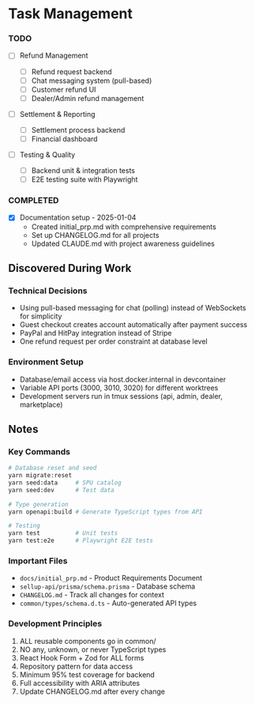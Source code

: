 # Task Management

### TODO

- [ ] Refund Management

  - [ ] Refund request backend
  - [ ] Chat messaging system (pull-based)
  - [ ] Customer refund UI
  - [ ] Dealer/Admin refund management

- [ ] Settlement & Reporting

  - [ ] Settlement process backend
  - [ ] Financial dashboard

- [ ] Testing & Quality
  - [ ] Backend unit & integration tests
  - [ ] E2E testing suite with Playwright

### COMPLETED

- [x] Documentation setup - 2025-01-04
  - Created initial_prp.md with comprehensive requirements
  - Set up CHANGELOG.md for all projects
  - Updated CLAUDE.md with project awareness guidelines

## Discovered During Work

### Technical Decisions

- Using pull-based messaging for chat (polling) instead of WebSockets for simplicity
- Guest checkout creates account automatically after payment success
- PayPal and HitPay integration instead of Stripe
- One refund request per order constraint at database level

### Environment Setup

- Database/email access via host.docker.internal in devcontainer
- Variable API ports (3000, 3010, 3020) for different worktrees
- Development servers run in tmux sessions (api, admin, dealer, marketplace)

## Notes

### Key Commands

```bash
# Database reset and seed
yarn migrate:reset
yarn seed:data     # SPU catalog
yarn seed:dev      # Test data

# Type generation
yarn openapi:build # Generate TypeScript types from API

# Testing
yarn test          # Unit tests
yarn test:e2e      # Playwright E2E tests
```

### Important Files

- `docs/initial_prp.md` - Product Requirements Document
- `sellup-api/prisma/schema.prisma` - Database schema
- `CHANGELOG.md` - Track all changes for context
- `common/types/schema.d.ts` - Auto-generated API types

### Development Principles

1. ALL reusable components go in common/
2. NO any, unknown, or never TypeScript types
3. React Hook Form + Zod for ALL forms
4. Repository pattern for data access
5. Minimum 95% test coverage for backend
6. Full accessibility with ARIA attributes
7. Update CHANGELOG.md after every change
